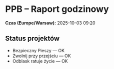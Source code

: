 # PPB – Raport godzinowy
**Czas (Europe/Warsaw):** 2025-10-03 09:20

## Status projektów
- Bezpieczny Pieszy — OK
- Zwolnij przy przejściu — OK
- Odblask ratuje życie — OK

